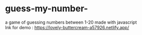 # guess-my-number-
a game of guessing numbers between 1-20 made with javascript  
lnk for demo : https://lovely-buttercream-a57926.netlify.app/
